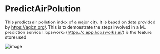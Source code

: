 # PredictAirPolution
This predicts air pollution index of a major city. It is based on data provided by https://aqicn.org/. This is to demonstrate the steps involved in a ML prediction service
Hopsworks (https://c.app.hopsworks.ai/) is the feature store used

![image](https://github.com/jamello/PredictAirPolution/assets/3978328/c4e09374-7494-4ef5-801a-271ad06cb172)



